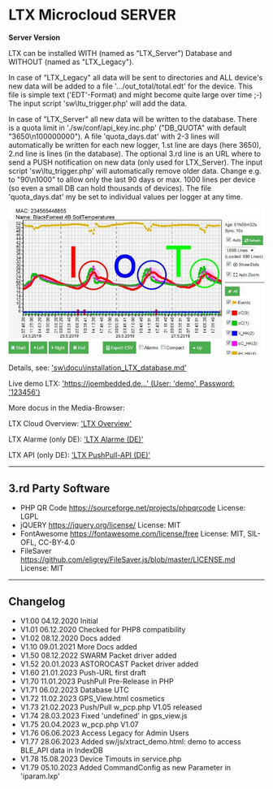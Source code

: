 # LTX Microcloud **SERVER** #
**Server Version**

LTX can be installed WITH (named as "LTX_Server") Database and WITHOUT (named as "LTX_Legacy").

In case of "LTX_Legacy" all data will be sent to directories and ALL device's new data will
be added to a file '.../out_total/total.edt' for the device. 
This file is simple text ('EDT'-Format) and might become quite large over time ;-)
The input script 'sw\ltu_trigger.php' will add the data.

In case of "LTX_Server" all new data will be written to the database. There is a quota limit in
'./sw/conf/api_key.inc.php' ("DB_QUOTA" with default "3650\n100000000"). A file 'quota_days.dat' with 2-3 lines
will automatically be written for each new logger, 1.st line are days (here 3650), 2.nd line is lines (in the database).
The optional 3.rd line is an URL where to send a PUSH notification on new data (only used for LTX_Server).
The input script 'sw\ltu_trigger.php' will automatically remove older data.
Change e.g. to "90\n1000" to allow only the last 90 days or max. 1000 lines per device (so even a small DB can hold thousands of devices).
The file 'quota_days.dat' my be set to individual values per logger at any time.


![LTX Gdraw tool](./docs_raw2edit/G-Draw.jpg "LTX Gdraw tool")

Details, see: ['sw\docu\installation_LTX_database.md'](./sw/docu/installation_LTX_database.md "Details...")

Live demo LTX: ['https://joembedded.de...' (User: 'demo', Password: '123456')](https://joembedded.de/ltx/sw/login.php)

More docus in the Media-Browser:

LTX Cloud Overview: ['LTX Overview'](./docs_raw2edit/LTX_Cloud_V1.pdf "LTX Overview")

LTX Alarme (only DE): ['LTX Alarme (DE)'](./docs_raw2edit/LTX_AlarmeDE_V1.pdf "LTX Alarme (DE)")

LTX API (only DE): ['LTX PushPull-API (DE)'](./docs_raw2edit/LTX_PushPull.pdf "LTX PushPull-API (DE)")

---

## 3.rd Party Software ##
- PHP QR Code https://sourceforge.net/projects/phpqrcode License: LGPL
- jQUERY https://jquery.org/license/  License: MIT
- FontAwesome https://fontawesome.com/license/free License: MIT, SIL-OFL, CC-BY-4.0
- FileSaver https://github.com/eligrey/FileSaver.js/blob/master/LICENSE.md License: MIT

---

## Changelog ##
- V1.00 04.12.2020 Initial
- V1.01 06.12.2020 Checked for PHP8 compatibility
- V1.02 08.12.2020 Docs added
- V1.10 09.01.2021 More Docs added
- V1.50 08.12.2022 SWARM Packet driver added
- V1.52 20.01.2023 ASTOROCAST Packet driver added
- V1.60 21.01.2023 Push-URL first draft
- V1.70 11.01.2023 PushPull Pre-Release in PHP
- V1.71 06.02.2023 Database UTC
- V1.72 11.02.2023 GPS_View.html cosmetics
- V1.73 21.02.2023 Push/Pull w_pcp.php V1.05 released
- V1.74 28.03.2023 Fixed 'undefined' in gps_view.js
- V1.75 20.04.2023 w_pcp.php V1.07
- V1.76 06.06.2023 Access Legacy for Admin Users
- V1.77 28.06.2023 Added sw/js/xtract_demo.html: demo to access BLE_API data in IndexDB
- V1.78 15.08.2023 Device Timouts in service.php
- V1.79 05.10.2023 Added CommandConfig as new Parameter in 'iparam.lxp'

